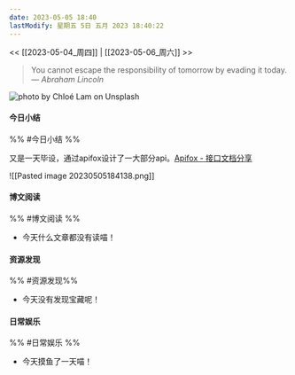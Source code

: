```yaml
---
date: 2023-05-05 18:40
lastModify: 星期五 5日 五月 2023 18:40:22
---
```


<< [[2023-05-04_周四]] | [[2023-05-06_周六]] >>

> You cannot escape the responsibility of tomorrow by evading it today.
> — <cite>Abraham Lincoln</cite>

![photo by Chloé Lam on Unsplash](https://images.unsplash.com/photo-1467625575448-2ef10dabab8a?crop=entropy&cs=srgb&fm=jpg&ixid=MnwzNjM5Nzd8MHwxfHJhbmRvbXx8fHx8fHx8fDE2ODMyODMyMjQ&ixlib=rb-4.0.3&q=85&w=200&h=200)

#### 今日小结
%% #今日小结 %%

又是一天毕设，通过apifox设计了一大部分api。[Apifox - 接口文档分享](https://www.apifox.cn/apidoc/shared-6af432f7-e747-42a0-b64d-058b9b288df0)

![[Pasted image 20230505184138.png]]


#### 博文阅读
%% #博文阅读 %%

- 今天什么文章都没有读喵！

#### 资源发现
%% #资源发现%%

- 今天没有发现宝藏呢！

#### 日常娱乐
%% #日常娱乐 %%

- 今天摸鱼了一天喵！

